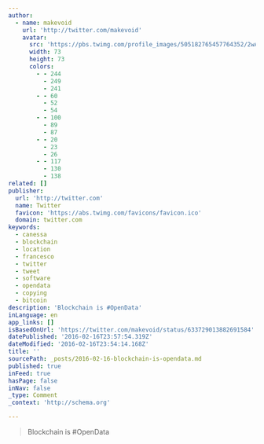 ```yaml
---
author:
  - name: makevoid
    url: 'http://twitter.com/makevoid'
    avatar:
      src: 'https://pbs.twimg.com/profile_images/505182765457764352/2wAnUl4N_bigger.jpeg'
      width: 73
      height: 73
      colors:
        - - 244
          - 249
          - 241
        - - 60
          - 52
          - 54
        - - 100
          - 89
          - 87
        - - 20
          - 23
          - 26
        - - 117
          - 130
          - 138
related: []
publisher:
  url: 'http://twitter.com'
  name: Twitter
  favicon: 'https://abs.twimg.com/favicons/favicon.ico'
  domain: twitter.com
keywords:
  - canessa
  - blockchain
  - location
  - francesco
  - twitter
  - tweet
  - software
  - opendata
  - copying
  - bitcoin
description: 'Blockchain is #OpenData'
inLanguage: en
app_links: []
isBasedOnUrl: 'https://twitter.com/makevoid/status/633729013882691584'
datePublished: '2016-02-16T23:57:54.319Z'
dateModified: '2016-02-16T23:54:14.168Z'
title: ''
sourcePath: _posts/2016-02-16-blockchain-is-opendata.md
published: true
inFeed: true
hasPage: false
inNav: false
_type: Comment
_context: 'http://schema.org'

---
```

> Blockchain is &num;OpenData
